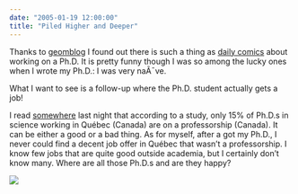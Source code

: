 ```yaml
---
date: "2005-01-19 12:00:00"
title: "Piled Higher and Deeper"
---
```




Thanks to [geomblog](http://blog.geomblog.org/) I found out there is such a thing as [daily comics](http://www.phdcomics.com/comics/comics.php) about working on a Ph.D. It is pretty funny though I was so among the lucky ones when I wrote my Ph.D.: I was very naÃ¯ve.

What I want to see is a follow-up where the Ph.D. student actually gets a job!

I read [somewhere](http://www.fcar.qc.ca/nateq/pdf_general/Renforcer%20le%20Qu%E9bec.pdf) last night that according to a study, only 15% of Ph.D.s in science working in Québec (Canada) are on a professorship (Canada). It can be either a good or a bad thing. As for myself, after a got my Ph.D., I never could find a decent job offer in Québec that wasn&rsquo;t a professorship. I know few jobs that are quite good outside academia, but I certainly don&rsquo;t know many. Where are all those Ph.D.s and are they happy?

<img decoding="async" src="http://www.phdcomics.com/comics/archive/phd102004s.gif" />

